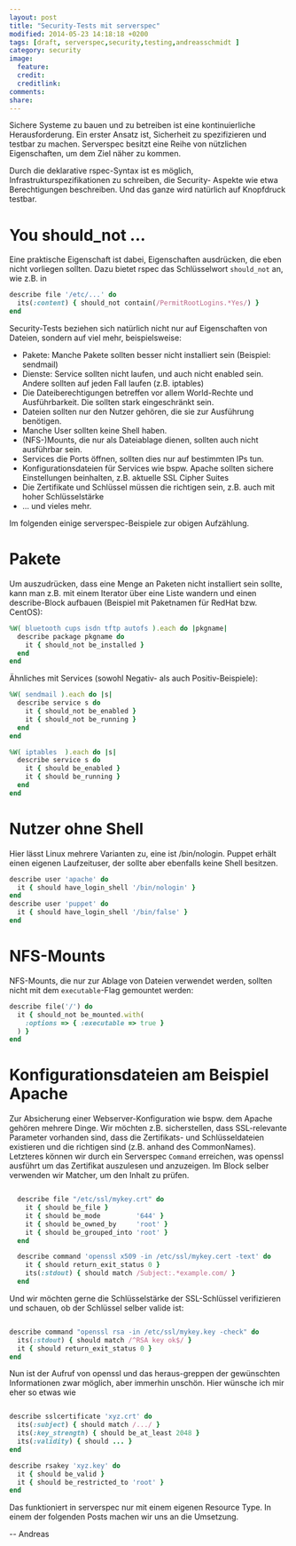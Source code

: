 ```yaml
---
layout: post
title: "Security-Tests mit serverspec"
modified: 2014-05-23 14:18:18 +0200
tags: [draft, serverspec,security,testing,andreasschmidt ]
category: security
image:
  feature:
  credit:
  creditlink:
comments:
share:
---
```


Sichere Systeme zu bauen und zu betreiben ist eine kontinuierliche Herausforderung. Ein erster Ansatz ist,
Sicherheit zu spezifizieren und testbar zu machen. Serverspec besitzt eine Reihe von nützlichen Eigenschaften,
um dem Ziel näher zu kommen.

Durch die deklarative rspec-Syntax ist es möglich, Infrastrukturspezifikationen zu schreiben, die Security-
Aspekte wie etwa Berechtigungen beschreiben. Und das ganze wird natürlich auf Knopfdruck testbar.

# You should_not ...

Eine praktische Eigenschaft ist dabei, Eigenschaften ausdrücken, die eben nicht vorliegen sollten. Dazu
bietet rspec das Schlüsselwort `should_not` an, wie z.B. in

```ruby
describe file '/etc/...' do
  its(:content) { should_not contain(/PermitRootLogins.*Yes/) }
end
```

Security-Tests beziehen sich natürlich nicht nur auf Eigenschaften von Dateien, sondern auf
viel mehr, beispielsweise:

- Pakete: Manche Pakete sollten besser nicht installiert sein (Beispiel: sendmail)
- Dienste: Service sollten nicht laufen, und auch nicht enabled sein. Andere sollten auf jeden Fall laufen (z.B. iptables)
- Die Dateiberechtigungen betreffen vor allem World-Rechte und Ausführbarkeit. Die sollten stark eingeschränkt sein.
- Dateien sollten nur den Nutzer gehören, die sie zur Ausführung benötigen.
- Manche User sollten keine Shell haben.
- (NFS-)Mounts, die nur als Dateiablage dienen, sollten auch nicht ausführbar sein.
- Services die Ports öffnen, sollten dies nur auf bestimmten IPs tun.
- Konfigurationsdateien für Services wie bspw. Apache sollten sichere Einstellungen beinhalten, z.B. aktuelle SSL Cipher Suites
- Die Zertifikate und Schlüssel müssen die richtigen sein, z.B. auch mit hoher Schlüsselstärke
- ... und vieles mehr.

Im folgenden einige serverspec-Beispiele zur obigen Aufzählung.

# Pakete

Um auszudrücken, dass eine Menge an Paketen nicht installiert sein sollte, kann man z.B.
mit einem Iterator über eine Liste wandern und einen describe-Block aufbauen (Beispiel mit
Paketnamen für RedHat bzw. CentOS):

```ruby
%W( bluetooth cups isdn tftp autofs ).each do |pkgname|
  describe package pkgname do
    it { should_not be_installed }
  end
end
```

Ähnliches mit Services (sowohl Negativ- als auch Positiv-Beispiele):
```ruby
%W( sendmail ).each do |s|
  describe service s do
    it { should_not be_enabled }
    it { should_not be_running }
  end
end

%W( iptables  ).each do |s|
  describe service s do
    it { should be_enabled }
    it { should be_running }
  end
end
```

# Nutzer ohne Shell

Hier lässt Linux mehrere Varianten zu, eine ist /bin/nologin. Puppet erhält
einen eigenen Laufzeituser, der sollte aber ebenfalls keine Shell besitzen.

```ruby
describe user 'apache' do
  it { should have_login_shell '/bin/nologin' }
end
describe user 'puppet' do
  it { should have_login_shell '/bin/false' }
end

```

# NFS-Mounts

NFS-Mounts, die nur zur Ablage von Dateien verwendet werden, sollten nicht
mit dem `executable`-Flag gemountet werden:

```ruby
describe file('/') do
  it { should_not be_mounted.with(
    :options => { :executable => true }
  ) }
end
```

# Konfigurationsdateien am Beispiel Apache

Zur Absicherung einer Webserver-Konfiguration wie bspw. dem Apache gehören
mehrere Dinge. Wir möchten z.B. sicherstellen, dass SSL-relevante Parameter
vorhanden sind, dass die Zertifikats- und Schlüsseldateien existieren und die
richtigen sind (z.B. anhand des CommonNames).
Letzteres können wir durch ein Serverspec `Command` erreichen, was openssl
ausführt um das Zertifikat auszulesen und anzuzeigen. Im Block selber verwenden
wir Matcher, um den Inhalt zu prüfen.

```ruby

  describe file "/etc/ssl/mykey.crt" do
    it { should be_file }
    it { should be_mode         '644' }
    it { should be_owned_by     'root' }
    it { should be_grouped_into 'root' }
  end

  describe command 'openssl x509 -in /etc/ssl/mykey.cert -text' do
    it { should return_exit_status 0 }
    its(:stdout) { should match /Subject:.*example.com/ }
  end

```

Und wir möchten gerne die Schlüsselstärke der SSL-Schlüssel verifizieren und
schauen, ob der Schlüssel selber valide ist:

```ruby

describe command "openssl rsa -in /etc/ssl/mykey.key -check" do
  its(:stdout) { should match /^RSA key ok$/ }
  it { should return_exit_status 0 }
end
```

Nun ist der Aufruf von openssl und das heraus-greppen der gewünschten Informationen
zwar möglich, aber immerhin unschön. Hier wünsche ich mir eher so etwas wie


```ruby

describe sslcertificate 'xyz.crt' do
  its(:subject) { should match /.../ }
  its(:key_strength) { should be_at_least 2048 }
  its(:validity) { should ... }
end

describe rsakey 'xyz.key' do
  it { should be_valid }
  it { should be_restricted_to 'root' }
end


```

Das funktioniert in serverspec nur mit einem eigenen Resource Type. In einem
der folgenden Posts machen wir uns an die Umsetzung.

--
Andreas
